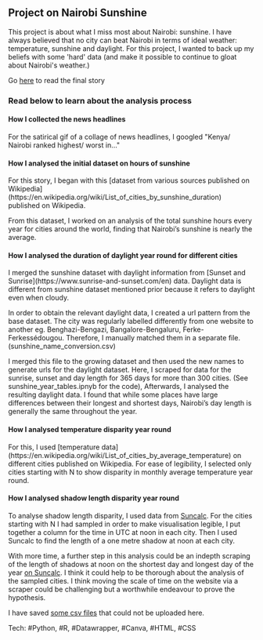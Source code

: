 <h2>Project on Nairobi Sunshine</h2>
This project is about what I miss most about Nairobi: sunshine. I have always believed that no city can beat Nairobi in terms of ideal weather: temperature, sunshine and daylight. For this project, I wanted to back up my beliefs with some 'hard' data (and make it possible to continue to gloat about Nairobi's weather.)

Go [here](https://ivynyayieka.github.io/nairobi_sunshine/) to read the final story

<h3>Read below to learn about the analysis process</h3>

<h4>How I collected the news headlines</h4>
For the satirical gif of a collage of news headlines, I googled "Kenya/ Nairobi ranked highest/ worst in..."


<h4>How I analysed the initial dataset on hours of sunshine</h4>
For this story, I began with this [dataset from various sources published on Wikipedia](https://en.wikipedia.org/wiki/List_of_cities_by_sunshine_duration)  published on Wikipedia.

From this dataset, I worked on an analysis of the total sunshine hours every year for cities around the world, finding that Nairobi’s sunshine is nearly the average.

<h4>How I analysed the  duration of daylight year round for different cities</h4>
I merged the sunshine dataset with daylight information from [Sunset and Sunrise](https://www.sunrise-and-sunset.com/en) data. Daylight data is different from sunshine dataset mentioned prior because it refers to daylight even when cloudy.

 In order to obtain the relevant daylight data, I created a url pattern from the base dataset. The city was regularly labelled differently from one website to another eg. Benghazi-Bengazi, Bangalore-Bengaluru, Ferke-Ferkessédougou. Therefore, I manually matched them in a separate file. (sunshine_name_conversion.csv)

I merged this file to the growing dataset and then used the new names to generate urls for the daylight dataset. Here, I scraped for data for the sunrise, sunset and day length for 365 days for more than 300 cities. (See sunshine_year_tables.ipnyb for the code), Afterwards, I analysed the resulting daylight data. I found that while some places have large differences between their longest and shortest days, Nairobi’s day length is generally the same throughout the year.

<h4>How I analysed temperature disparity year round</h4>
For this, I used [temperature data](https://en.wikipedia.org/wiki/List_of_cities_by_average_temperature) on different cities published on Wikipedia. For ease of legibility, I selected only cities starting with N to show disparity in monthly average temperature year round. 

<h4>How I analysed shadow length disparity year round</h4>

To analyse shadow  length disparity, I used data from [Suncalc](https://www.suncalc.org/#/40.4106,-3.4997,3/2020.11.23/11:23/1/2). For the cities starting with N I had sampled in order to make visualisation legible, I put together a column for the time in UTC at noon in each city. Then I used Suncalc to find the length of a one metre shadow at noon at each city.

With more time, a further step in this analysis could be an indepth scraping of the length of shadows at noon on the shortest day and longest day of the year [on Suncalc](https://www.suncalc.org/#/-1.2835,36.8238,11/2020.11.23/11:23/1/2). I think it could help to be thorough about the analysis of the sampled cities. I think moving the scale of time on the website via a scraper could be challenging but a worthwhile endeavour to prove the hypothesis.

I have saved [some csv files](https://drive.google.com/drive/folders/1vHdm6bCcIEM7TdyfS7OysJ_hxcskXtVW?usp=sharing) that could not be uploaded here. 

Tech: #Python, #R, #Datawrapper, #Canva, #HTML, #CSS
